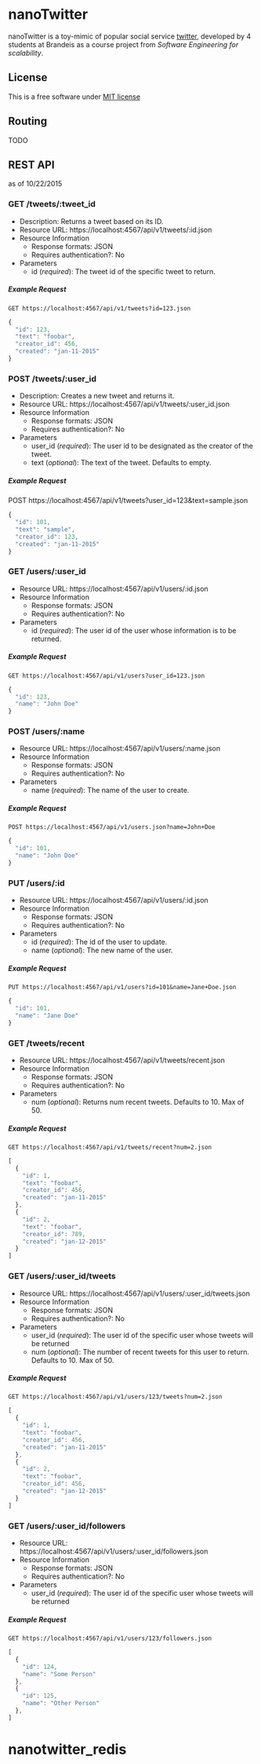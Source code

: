 # nanoTwitter
nanoTwitter is a toy-mimic of popular social service [twitter](www.twitter.com), developed by 4 students at Brandeis as a course project from *Software Engineering for scalability*.

## License
This is a free software under [MIT license](LICENSE)

## Routing

TODO

## REST API
 as of 10/22/2015

### GET /tweets/:tweet_id

* Description: Returns a tweet based on its ID.
* Resource URL: https://localhost:4567/api/v1/tweets/:id.json
* Resource Information
    * Response formats: JSON
    * Requires authentication?: No
* Parameters
    * id (*required*): The tweet id of the specific tweet to return.

##### Example Request

`GET https://localhost:4567/api/v1/tweets?id=123.json`

```javascript
{ 
  "id": 123, 
  "text": "foobar", 
  "creator_id": 456,
  "created": "jan-11-2015"
}
```
### POST /tweets/:user_id

* Description: Creates a new tweet and returns it.
* Resource URL: https://localhost:4567/api/v1/tweets/:user_id.json
* Resource Information
	* Response formats: JSON
	* Requires authentication?: No
* Parameters
	* user_id (*required*): The user id to be designated as the creator of the tweet.
	* text (*optional*): The text of the tweet. Defaults to empty.

##### Example Request
POST https://localhost:4567/api/v1/tweets?user_id=123&text=sample.json
```javascript
{ 
  "id": 101, 
  "text": "sample", 
  "creator_id": 123,
  "created": "jan-11-2015"
}
```

### GET /users/:user_id

* Resource URL: https://localhost:4567/api/v1/users/:id.json
* Resource Information
	* Response formats: JSON
	* Requires authentication?: No
* Parameters
	* id (*required*): The user id of the user whose information is to be returned.

##### Example Request
`GET https://localhost:4567/api/v1/users?user_id=123.json`
```javascript
{ 
  "id": 123, 
  "name": "John Doe"
}
```

### POST /users/:name

* Resource URL: https://localhost:4567/api/v1/users/:name.json
* Resource Information
	* Response formats: JSON
	* Requires authentication?: No
* Parameters
	* name (*required*): The name of the user to create.

##### Example Request
`POST https://localhost:4567/api/v1/users.json?name=John+Doe`
```javascript
{ 
  "id": 101, 
  "name": "John Doe"
}
```


### PUT /users/:id
* Resource URL: https://localhost:4567/api/v1/users/:id.json
* Resource Information
	* Response formats: JSON
	* Requires authentication?: No
* Parameters
	* id (*required*): The id of the user to update.
	* name (*optional*): The new name of the user.

##### Example Request
`PUT https://localhost:4567/api/v1/users?id=101&name=Jane+Doe.json`
```javascript
{ 
  "id": 101, 
  "name": "Jane Doe"
}
```


### GET /tweets/recent

* Resource URL: https://localhost:4567/api/v1/tweets/recent.json
* Resource Information
	* Response formats: JSON
	* Requires authentication?: No
* Parameters
	* num (*optional*): Returns num recent tweets. Defaults to 10. Max of 50.

##### Example Request
`GET https://localhost:4567/api/v1/tweets/recent?num=2.json`
```javascript
[ 
  { 
    "id": 1, 
    "text": "foobar", 
    "creator_id": 456,
    "created": "jan-11-2015"
  },
  { 
    "id": 2, 
    "text": "foobar", 
    "creator_id": 789,
    "created": "jan-12-2015"
  }
]
```

### GET /users/:user_id/tweets

* Resource URL: https://localhost:4567/api/v1/users/:user_id/tweets.json
* Resource Information
	* Response formats: JSON
	* Requires authentication?: No
* Parameters
	* user_id (*required*): The user id of the specific user whose tweets will be returned
	* num (*optional*): The number of recent tweets for this user to return. Defaults to 10. Max of 50.

##### Example Request
`GET https://localhost:4567/api/v1/users/123/tweets?num=2.json`
```javascript
[ 
  { 
    "id": 1, 
    "text": "foobar", 
    "creator_id": 456,
    "created": "jan-11-2015"
  },
  { 
    "id": 2, 
    "text": "foobar", 
    "creator_id": 456,
    "created": "jan-12-2015"
  }
]
```

### GET /users/:user_id/followers

* Resource URL: https://localhost:4567/api/v1/users/:user_id/followers.json
* Resource Information
	* Response formats: JSON
	* Requires authentication?: No
* Parameters
	* user_id (*required*): The user id of the specific user whose tweets will be returned

##### Example Request
`GET https://localhost:4567/api/v1/users/123/followers.json`
```javascript
[
  { 
    "id": 124, 
    "name": "Some Person"
  },
  { 
    "id": 125, 
    "name": "Other Person"
  },
]
```
# nanotwitter_redis
